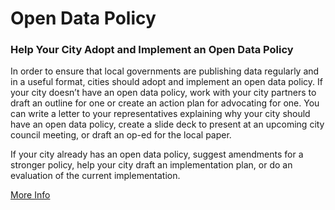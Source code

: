 # Open Data Policy

### Help Your City Adopt and Implement an Open Data Policy

In order to ensure that local governments are publishing data regularly and in a useful format, cities should adopt and implement an open data policy. If your city doesn’t have an open data policy, work with your city partners to draft an outline for one or create an action plan for advocating for one. You can write a letter to your representatives explaining why your city should have an open data policy, create a slide deck to present at an upcoming city council meeting, or draft an op-ed for the local paper.

If your city already has an open data policy, suggest amendments for a stronger policy, help your city draft an implementation plan, or do an evaluation of the current implementation.

[More Info](https://docs.google.com/a/codeforamerica.org/document/d/1ZP_qNd6Zf_AmGff3yXT91vnUlOPkXLDb6zFFH75A5h8/edit)
